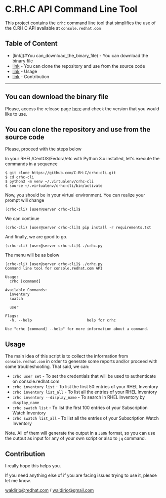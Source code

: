# C.RH.C API Command Line Tool

This project contains the `crhc` command line tool that simplifies the use of the C.RH.C API available at `console.redhat.com`

## Table of Content
 - [link](#You can_download_the_binary_file) - You can download the binary file
 - [link](#You_can_clone_the_repository_and_use_from_the_source_code) - You can clone the repository and use from the source code
 - [link](#Usage) - Usage
 - [link](#Contribution) - Contribution
 
---

## You can download the binary file
Please, access the release page [here](#) and check the version that you would like to use.

## You can clone the repository and use from the source code
Please, proceed with the steps below

In your RHEL/CentOS/Fedora/etc with Python 3.x installed, let's execute the commands in a sequence
```
$ git clone https://github.com/C-RH-C/crhc-cli.git
$ cd crhc-cli
$ python3 -m venv ~/.virtualenv/crhc-cli
$ source ~/.virtualenv/crhc-cli/bin/activate
```

Now, you should be in your virtual environment. You can realize your prompt will change
```
(crhc-cli) [user@server crhc-cli]$
```

We can continue
```
(crhc-cli) [user@server crhc-cli]$ pip install -r requirements.txt
```

And finally, we are good to go.
```
(crhc-cli) [user@server crhc-cli]$ ./crhc.py
```

The menu will be as below
```
(crhc-cli) [user@server crhc-cli]$ ./crhc.py 
Command line tool for console.redhat.com API

Usage:
  crhc [command]

Available Commands:
  inventory
  swatch

  user

Flags:
  -h, --help                         help for crhc

Use "crhc [command] --help" for more information about a command.
```



## Usage

The main idea of this script is to collect the information from `console.redhat.com` in order to generate some reports and/or proceed with some troubleshooting. That said, we can:

- `crhc user set` - To set the credentials that will be used to authenticate on console.redhat.com
- `crhc inventory list` - To list the first 50 entries of your RHEL Inventory
- `crhc inventory list_all` - To list all the entries of your RHEL Inventory
- `crhc inventory --display_name` - To search in RHEL Inventory by `display_name`
- `crhc swatch list` - To list the first 100 entries of your Subscription Watch Inventory
- `crhc swatch list_all` - To list all the entries of your Subscription Watch Inventory

Note. All of them will generate the output in a `JSON` format, so you can use the output as input for any of your own script or also to `jq` command.

## Contribution

I really hope this helps you.

If you need anything else of if you are facing issues trying to use it, please let me know.

waldirio@redhat.com / waldirio@gmail.com